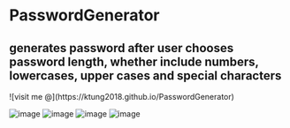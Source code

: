 # PasswordGenerator
<h2>generates password after user chooses password length, whether include numbers, lowercases, upper cases and special characters</h2>
<p>![visit me @](https://ktung2018.github.io/PasswordGenerator)</p>

![image](https://github.com/ktung2018/PasswordGenerator/assets/35645038/a01f2352-b701-4824-a371-c724f3920807)
![image](https://github.com/ktung2018/PasswordGenerator/assets/35645038/9299841e-9677-47e7-99a4-07fc4b4eb798)
![image](https://github.com/ktung2018/PasswordGenerator/assets/35645038/4890fba0-2d6f-4d67-b787-3ca5e73af182)
![image](https://github.com/ktung2018/PasswordGenerator/assets/35645038/6fc5d489-787c-4054-9b78-c9651e85d4dc)



